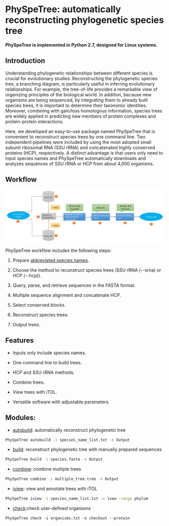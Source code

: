 
# PhySpeTree: automatically reconstructing phylogenetic species tree

**PhySpeTree is implemented in Python 2.7, designed for Linux systems.**

## Introduction

Understanding phylogenetic relationships between different species is crucial for evolutionary studies. Reconstructing the
phylogenetic species tree, a branching diagram, is particularly useful in inferring evolutionary relationships. For example,
the tree-of-life provides a remarkable view of organizing principles of the biological world. In addition, because new organisms 
are being sequenced, by integrating them to already built species trees, it is important to determine their taxonomic identities. 
Moreover, combining with gain/loss homologous information, species trees are widely applied in predicting new members of 
protein complexes and protein-protein interactions.

Here, we developed an easy-to-use package named PhySpeTree that is convenient to reconstruct species trees by one command line.
Two independent pipelines were included by using the most adopted small subunit ribosomal RNA (SSU rRNA) and concatenated highly
conserved proteins (HCP), respectively. A distinct advantage is that users only need to input species names and PhySpeTree
automatically downloads and analyzes sequences of SSU rRNA or HCP from about 4,000 organisms.

## Workflow


![workflow](img/PhySpeTree_work_follow.png)


PhySpeTree workflow includes the following steps:

1. Prepare [abbreviated species names][1].

2. Choose the method to reconstruct species trees (SSU rRNA (--srna) or HCP (--hcp)).

3. Query, parse, and retrieve sequences in the FASTA format.

4. Multiple sequence alignment and concatenate HCP.

5. Select conserved blocks.

6. Reconstruct species trees.

7. Output trees.


## Features

- Inputs only include species names.

- One command line to build trees.

- HCP and SSU rRNA methods.

- Combine trees.

- View trees with iTOL.

- Versatile software with adjustable parameters.

## Modules:

* [autobuild](usage.md#autobuild): automatically reconstruct phylogenetic tree

```bash
PhySpeTree autobuild -i species_name_list.txt -o Output
```


* [build](usage.md#build): reconstruct phylogenetic tree with manually prepared sequences

```bash
PhySpeTree build -i species.fasta -o Output
```

* [combine](usage.md#combine): combine multiple trees

```bash
PhySpeTree combine -i multiple_tree.tree -o Output
```

* [iview](usage.md#iview): view and annotate trees with iTOL

```bash
PhySpeTree iview -i species_name_list.txt -o ivew -range phylum 
```

* [check](usage.md#check):check user-defined organisms

```
PhySpeTree check -i organisms.txt -o checkout --protein
```

[1]: example/organism_example_list.txt
